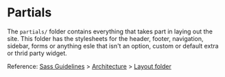 # Partials

The `partials/` folder contains everything that takes part in laying out the site. This folder has the stylesheets for the header, footer, navigation, sidebar, forms or anything esle that isn't an option, custom or default extra or thrid party widget.

Reference: [Sass Guidelines](http://sass-guidelin.es/) > [Architecture](http://sass-guidelin.es/#architecture) > [Layout folder](http://sass-guidelin.es/#layout-folder)
